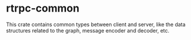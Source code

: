 # rtrpc-common

This crate contains common types between client and server, like the data structures related to the graph, message encoder and decoder, etc.